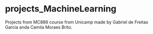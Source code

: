 # projects_MachineLearning
Projects from MC886 course from Unicamp made by Gabriel de Freitas Garcia anda Camila Moraes Brito.
